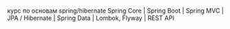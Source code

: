 курс по основам spring/hibernate
Spring Core | Spring Boot | Spring MVC | JPA / Hibernate | Spring Data | Lombok, Flyway | REST API
